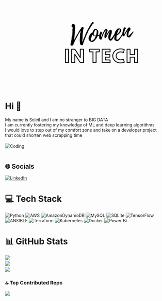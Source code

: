<img src="https://github.com/Data-with-Lei/Data-with-Lei/blob/main/women%20in%20tech.gif" width="1584" height="277" />


# Hi 💫
My name is Soleil and I am no stranger to BIG DATA <br>I am currently fostering my knowledge of ML and deep learning algorithms<br>I would love to step out of my comfort zone and take on a developer project that could shorten web scrapping time<br><br>
<img align="center" alt="Coding" width="400" src="https://wp.technologyreview.com/wp-content/uploads/2019/08/datalabor3slow-10.gif"><br><br>

## 🌐 Socials
[![LinkedIn](https://img.shields.io/badge/LinkedIn-%230077B5.svg?logo=linkedin&logoColor=white)](https://linkedin.com/in/https://www.linkedin.com/in/soleilmorrison/) 

# 💻 Tech Stack
![Python](https://img.shields.io/badge/python-3670A0?style=for-the-badge&logo=python&logoColor=ffdd54) ![AWS](https://img.shields.io/badge/AWS-%23FF9900.svg?style=for-the-badge&logo=amazon-aws&logoColor=white) ![AmazonDynamoDB](https://img.shields.io/badge/Amazon%20DynamoDB-4053D6?style=for-the-badge&logo=Amazon%20DynamoDB&logoColor=white) ![MySQL](https://img.shields.io/badge/mysql-%2300000f.svg?style=for-the-badge&logo=mysql&logoColor=white) ![SQLite](https://img.shields.io/badge/sqlite-%2307405e.svg?style=for-the-badge&logo=sqlite&logoColor=white) ![TensorFlow](https://img.shields.io/badge/TensorFlow-%23FF6F00.svg?style=for-the-badge&logo=TensorFlow&logoColor=white) ![ANSIBLE](https://img.shields.io/badge/ansible-%231A1918.svg?style=for-the-badge&logo=ansible&logoColor=white) ![Terraform](https://img.shields.io/badge/terraform-%235835CC.svg?style=for-the-badge&logo=terraform&logoColor=white) ![Kubernetes](https://img.shields.io/badge/kubernetes-%23326ce5.svg?style=for-the-badge&logo=kubernetes&logoColor=white) ![Docker](https://img.shields.io/badge/docker-%230db7ed.svg?style=for-the-badge&logo=docker&logoColor=white) ![Power Bi](https://img.shields.io/badge/power_bi-F2C811?style=for-the-badge&logo=powerbi&logoColor=black)
# 📊 GitHub Stats
![](https://github-readme-stats.vercel.app/api?username=Data-with-Lei&theme=slateorange&hide_border=true&include_all_commits=false&count_private=false)<br/>
![](https://github-readme-streak-stats.herokuapp.com/?user=Data-with-Lei&theme=slateorange&hide_border=true)<br/>
![](https://github-readme-stats.vercel.app/api/top-langs/?username=Data-with-Lei&theme=slateorange&hide_border=true&include_all_commits=false&count_private=false&layout=compact)

### 🔝 Top Contributed Repo
![](https://github-contributor-stats.vercel.app/api?username=Data-with-Lei&limit=5&theme=apprentice&combine_all_yearly_contributions=true)

<!-- Proudly created with GPRM ( https://gprm.itsvg.in ) -->
